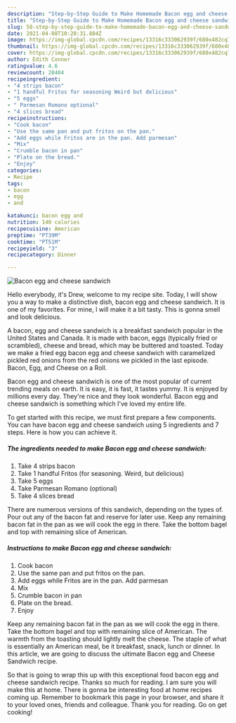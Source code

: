 ```yaml
---
description: "Step-by-Step Guide to Make Homemade Bacon egg and cheese sandwich"
title: "Step-by-Step Guide to Make Homemade Bacon egg and cheese sandwich"
slug: 58-step-by-step-guide-to-make-homemade-bacon-egg-and-cheese-sandwich
date: 2021-04-08T10:20:31.804Z
image: https://img-global.cpcdn.com/recipes/13316c333062939f/680x482cq70/bacon-egg-and-cheese-sandwich-recipe-main-photo.jpg
thumbnail: https://img-global.cpcdn.com/recipes/13316c333062939f/680x482cq70/bacon-egg-and-cheese-sandwich-recipe-main-photo.jpg
cover: https://img-global.cpcdn.com/recipes/13316c333062939f/680x482cq70/bacon-egg-and-cheese-sandwich-recipe-main-photo.jpg
author: Edith Conner
ratingvalue: 4.6
reviewcount: 28404
recipeingredient:
- "4 strips bacon"
- "1 handful Fritos for seasoning Weird but delicious"
- "5 eggs"
- " Parmesan Romano optional"
- "4 slices bread"
recipeinstructions:
- "Cook bacon"
- "Use the same pan and put fritos on the pan."
- "Add eggs while Fritos are in the pan. Add parmesan"
- "Mix"
- "Crumble bacon in pan"
- "Plate on the bread."
- "Enjoy"
categories:
- Recipe
tags:
- bacon
- egg
- and

katakunci: bacon egg and 
nutrition: 140 calories
recipecuisine: American
preptime: "PT39M"
cooktime: "PT51M"
recipeyield: "3"
recipecategory: Dinner

---
```



![Bacon egg and cheese sandwich](https://img-global.cpcdn.com/recipes/13316c333062939f/680x482cq70/bacon-egg-and-cheese-sandwich-recipe-main-photo.jpg)

Hello everybody, it's Drew, welcome to my recipe site. Today, I will show you a way to make a distinctive dish, bacon egg and cheese sandwich. It is one of my favorites. For mine, I will make it a bit tasty. This is gonna smell and look delicious.

A bacon, egg and cheese sandwich is a breakfast sandwich popular in the United States and Canada. It is made with bacon, eggs (typically fried or scrambled), cheese and bread, which may be buttered and toasted. Today we make a fried egg bacon egg and cheese sandwich with caramelized pickled red onions from the red onions we pickled in the last episode. Bacon, Egg, and Cheese on a Roll.

Bacon egg and cheese sandwich is one of the most popular of current trending meals on earth. It is easy, it is fast, it tastes yummy. It is enjoyed by millions every day. They're nice and they look wonderful. Bacon egg and cheese sandwich is something which I've loved my entire life.


To get started with this recipe, we must first prepare a few components. You can have bacon egg and cheese sandwich using 5 ingredients and 7 steps. Here is how you can achieve it.

<!--inarticleads1-->

##### The ingredients needed to make Bacon egg and cheese sandwich:

1. Take 4 strips bacon
1. Take 1 handful Fritos (for seasoning. Weird, but delicious)
1. Take 5 eggs
1. Take  Parmesan Romano (optional)
1. Take 4 slices bread


There are numerous versions of this sandwich, depending on the types of. Pour out any of the bacon fat and reserve for later use. Keep any remaining bacon fat in the pan as we will cook the egg in there. Take the bottom bagel and top with remaining slice of American. 

<!--inarticleads2-->

##### Instructions to make Bacon egg and cheese sandwich:

1. Cook bacon
1. Use the same pan and put fritos on the pan.
1. Add eggs while Fritos are in the pan. Add parmesan
1. Mix
1. Crumble bacon in pan
1. Plate on the bread.
1. Enjoy


Keep any remaining bacon fat in the pan as we will cook the egg in there. Take the bottom bagel and top with remaining slice of American. The warmth from the toasting should lightly melt the cheese. The staple of what is essentially an American meal, be it breakfast, snack, lunch or dinner. In this article, we are going to discuss the ultimate Bacon egg and Cheese Sandwich recipe. 

So that is going to wrap this up with this exceptional food bacon egg and cheese sandwich recipe. Thanks so much for reading. I am sure you will make this at home. There is gonna be interesting food at home recipes coming up. Remember to bookmark this page in your browser, and share it to your loved ones, friends and colleague. Thank you for reading. Go on get cooking!

